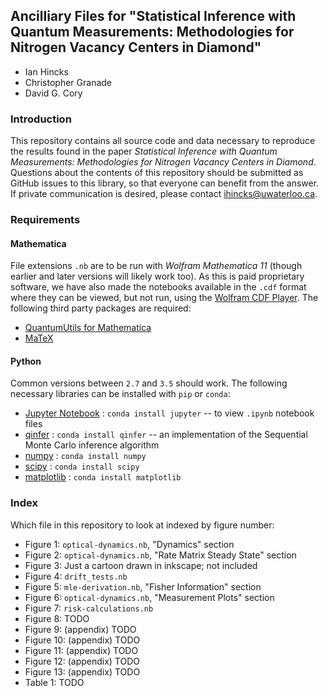 ## Ancilliary Files for "Statistical Inference with Quantum Measurements: Methodologies for Nitrogen Vacancy Centers in Diamond"

- Ian Hincks
- Christopher Granade
- David G. Cory

### Introduction

This repository contains all source code and data necessary to reproduce the results found in the paper _Statistical Inference with Quantum Measurements: Methodologies for Nitrogen Vacancy Centers in Diamond_. Questions about the contents of this repository should be submitted as GitHub issues to this library, so that everyone can benefit from the answer. If private communication is desired, please contact ihincks@uwaterloo.ca.

### Requirements

#### Mathematica

File extensions `.nb` are to be run with _Wolfram Mathematica 11_ (though earlier and later versions will likely work too). As this is paid proprietary software, we have also made the notebooks available in the `.cdf` format where they can be viewed, but not run, using the [Wolfram CDF Player](1). The following third party packages are required:

 - [QuantumUtils for Mathematica](2)
 - [MaTeX](3)

#### Python

Common versions between `2.7` and `3.5` should work. The following necessary libraries can be installed with `pip` or `conda`:

 - [Jupyter Notebook](4) : `conda install jupyter` -- to view `.ipynb` notebook files
 - [qinfer](5) : `conda install qinfer` -- an implementation of the Sequential Monte Carlo inference algorithm
 - [numpy](6) : `conda install numpy`
 - [scipy](7) : `conda install scipy`
 - [matplotlib](8) : `conda install matplotlib`
 

### Index

Which file in this repository to look at indexed by figure number:

- Figure 1: `optical-dynamics.nb`, "Dynamics" section
- Figure 2: `optical-dynamics.nb`, "Rate Matrix Steady State" section
- Figure 3: Just a cartoon drawn in inkscape; not included
- Figure 4: `drift_tests.nb`
- Figure 5: `mle-derivation.nb`, "Fisher Information" section
- Figure 6: `optical-dynamics.nb`, "Measurement Plots" section
- Figure 7: `risk-calculations.nb`
- Figure 8: TODO
- Figure 9: (appendix) TODO
- Figure 10: (appendix) TODO
- Figure 11: (appendix) TODO
- Figure 12: (appendix) TODO
- Figure 13: (appendix) TODO
- Table 1: TODO

[1]: https://www.wolfram.com/cdf-player/
[2]: https://github.com/QuantumUtils/quantum-utils-mathematica
[3]: https://github.com/szhorvat/MaTeX
[4]: http://jupyter.org/
[5]: http://qinfer.org/
[6]: http://www.numpy.org/
[7]: https://www.scipy.org/
[8]: http://matplotlib.org/
